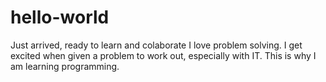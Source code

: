# hello-world
Just arrived, ready to learn and colaborate
I love problem solving. I get excited when given a problem to work out, especially with IT. This is why I am learning programming.
